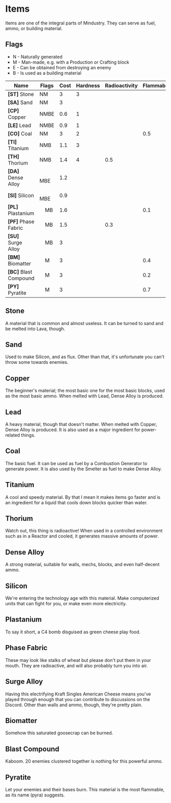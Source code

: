 # Items

Items are one of the integral parts of Mindustry. They can serve as fuel, ammo, or building material.
## Flags 

* N - Naturally generated
* M - Man-made, e.g. with a Production or Crafting block
* E - Can be obtained from destroying an enemy
* B - Is used as a building material

| Name                    | Flags                  | Cost | Hardness | Radioactivity | Flammability | Explosiveness | Fluxiness | Color   |
|-------------------------|------------------------|------|----------|---------------|--------------|---------------|-----------|---------|
| **[ST]** Stone          | NM                     | 3    | 3        |               |              |               |           | #777777 | 
| **[SA]** Sand           | NM                     | 3    |          |               |              |               | 0.5       | #e3d39e |
| **[CP]** Copper         | NMBE                   | 0.6  | 1        |               |              |               |           | #d99d73 |
| **[LE]** Lead           | NMBE                   | 0.9  | 1        |               |              |               |           | #8c7fa9 |
| **[CO]** Coal           | NM                     | 3    | 2        |               | 0.5          | 0.2           |           | #272727 |
| **[TI]** Titanium       | NMB                    | 1.1  | 3        |               |              |               |           | #8da1e3 |
| **[TH]** Thorium        | NMB                    | 1.4  | 4        | 0.5           |              | 0.1           |           | #f9a3c7 |
| **[DA]** Dense Alloy    | &nbsp;&nbsp;&nbsp; MBE | 1.2  |          |               |              |               |           | #b2c6d2 |
| **[SI]** Silicon        | &nbsp;&nbsp;&nbsp; MBE | 0.9  |          |               |              |               |           | #53565c |
| **[PL]** Plastanium     | &nbsp;&nbsp;&nbsp; MB  | 1.6  |          |               | 0.1          | 0.1           |           | #cdb97f |
| **[PF]** Phase Fabric   | &nbsp;&nbsp;&nbsp; MB  | 1.5  |          | 0.3           |              |               | 0.9       | #f4ba6e |
| **[SU]** Surge Alloy    | &nbsp;&nbsp;&nbsp; MB  | 3    |          |               |              |               |           | #f3e979 |
| **[BM]** Biomatter      | &nbsp;&nbsp;&nbsp; M   | 3    |          |               | 0.4          |               | 0.3       | #648b55 |
| **[BC]** Blast Compound | &nbsp;&nbsp;&nbsp; M   | 3    |          |               | 0.2          | 0.6           |           | #ff795e |
| **[PY]** Pyratite       | &nbsp;&nbsp;&nbsp; M   | 3    |          |               | 0.7          | 0.2           |           | #ffaa5f |

## Stone

A material that is common and almost useless. It can be turned to sand and be melted into Lava, though.

## Sand 

Used to make Silicon, and as flux. Other than that, it's unfortunate you can't throw some towards enemies.

## Copper 

The beginner's material; the most basic one for the most basic blocks, used as the most basic ammo. When melted with Lead, Dense Alloy is produced. 

## Lead 

A heavy material, though that doesn't matter. When melted with Copper, Dense Alloy is produced. It is also used as a major ingredient for power-related things.

## Coal 

The basic fuel. It can be used as fuel by a Combustion Generator to generate power. It is also used by the Smelter as fuel to make Dense Alloy.

## Titanium

A cool and speedy material. By that I mean it makes items go faster and is an ingredient for a liquid that cools down blocks quicker than water.

## Thorium

Watch out, this thing is radioactive! When used in a controlled environment such as in a Reactor and cooled, it generates massive amounts of power.

## Dense Alloy 

A strong material, suitable for walls, mechs, blocks, and even half-decent ammo.

## Silicon

We're entering the technology age with this material. Make computerized units that can fight for you, or make even more electricity.

## Plastanium

To say it short, a C4 bomb disguised as green cheese play food.

## Phase Fabric

These may look like stalks of wheat but please don't put them in your mouth. They are radioactive, and will also probably turn you into air.

## Surge Alloy

Having this electrifying Kraft Singles American Cheese means you've played through enough that you can contribute to discussions on the Discord. Other than walls and ammo, though, they're pretty plain.

## Biomatter

Somehow this saturated goosecrap can be burned.

## Blast Compound

Kaboom. 20 enemies clustered together is nothing for this powerful ammo.

## Pyratite

Let your enemies and their bases burn. This material is the most flammable, as its name (pyra) suggests.